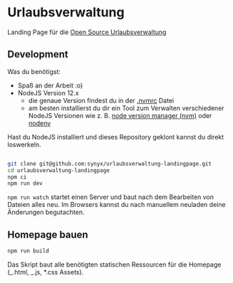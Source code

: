 # Urlaubsverwaltung

Landing Page für die [Open Source Urlaubsverwaltung](https://github.com/synyx/urlaubsverwaltung)

## Development

Was du benötigst:

- Spaß an der Arbeit :o)
- NodeJS Version 12.x
  - die genaue Version findest du in der [.nvmrc](.nvmrc) Datei
  - am besten installierst du dir ein Tool zum Verwalten verschiedener NodeJS Versionen wie z. B. [node version manager (nvm)](https://github.com/creationix/nvm) oder [nodenv](https://github.com/nodenv/nodenv)

Hast du NodeJS installiert und dieses Repository geklont kannst du direkt loswerkeln.

```bash

git clone git@github.com:synyx/urlaubsverwaltung-landingpage.git
cd urlaubsverwaltung-landingpage
npm ci
npm run dev
```

`npm run watch` startet einen Server und baut nach dem Bearbeiten von Dateien alles neu. Im Browsers kannst du nach manuellem neuladen deine Änderungen begutachten.

## Homepage bauen

```bash
npm run build
```

Das Skript baut alle benötigten statischen Ressourcen für die Homepage (_.html, _.js, \*.css Assets).
